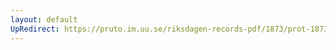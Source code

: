 ```yaml
---
layout: default
UpRedirect: https://pruto.im.uu.se/riksdagen-records-pdf/1873/prot-1873--fk--417/prot-1873--fk--417_001.pdf
---
```

